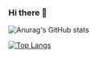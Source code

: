 ### Hi there 👋

![Anurag's GitHub stats](https://github-readme-stats.vercel.app/api?username=aimemartins&show_icons=true&theme=dracula)

[![Top Langs](https://github-readme-stats.vercel.app/api/top-langs/?username=aimemartins&layout=compact&theme=dracula)](https://github.com/anuraghazra/github-readme-stats)



<!--
**aimemartins/aimemartins** is a ✨ _special_ ✨ repository because its `README.md` (this file) appears on your GitHub profile.

Here are some ideas to get you started:

- 🔭 I’m currently working on ...
- 🌱 I’m currently learning ...
- 👯 I’m looking to collaborate on ...
- 🤔 I’m looking for help with ...
- 💬 Ask me about ...
- 📫 How to reach me: ...
- 😄 Pronouns: ...
- ⚡ Fun fact: ...
-->
